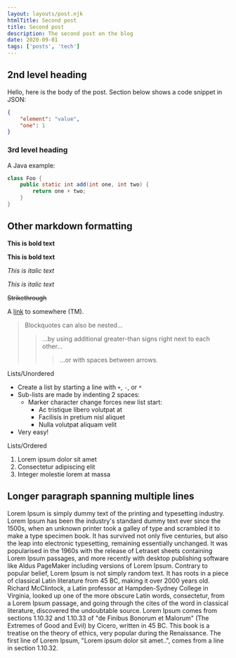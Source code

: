 ```yaml
---
layout: layouts/post.njk
htmlTitle: Second post
title: Second post
description: The second post on the blog
date: 2020-09-01
tags: ['posts', 'tech']
---
```


## 2nd level heading

Hello, here is the body of the post.
Section below shows a code snippet in JSON:

```json
{
    "element": "value",
    "one": 1
}
```

### 3rd level heading

A Java example:

```java
class Foo {
    public static int add(int one, int two) {
        return one + two;
    }
}
```

## Other markdown formatting

**This is bold text**

__This is bold text__

*This is italic text*

_This is italic text_

~~Strikethrough~~

A [link](https://www.yle.fi) to somewhere (TM).

> Blockquotes can also be nested...
>> ...by using additional greater-than signs right next to each other...
> > > ...or with spaces between arrows.

Lists/Unordered

+ Create a list by starting a line with `+`, `-`, or `*`
+ Sub-lists are made by indenting 2 spaces:
  - Marker character change forces new list start:
    * Ac tristique libero volutpat at
    + Facilisis in pretium nisl aliquet
    - Nulla volutpat aliquam velit
+ Very easy!

Lists/Ordered

1. Lorem ipsum dolor sit amet
2. Consectetur adipiscing elit
3. Integer molestie lorem at massa

## Longer paragraph spanning multiple lines

Lorem Ipsum is simply dummy text of the printing and typesetting industry.
Lorem Ipsum has been the industry's standard dummy text ever since the 1500s, when an unknown printer took a galley of type and scrambled it to make a type specimen book.
It has survived not only five centuries, but also the leap into electronic typesetting, remaining essentially unchanged.
It was popularised in the 1960s with the release of Letraset sheets containing Lorem Ipsum passages, and more recently with desktop publishing software like Aldus PageMaker including versions of Lorem Ipsum.
Contrary to popular belief, Lorem Ipsum is not simply random text.
It has roots in a piece of classical Latin literature from 45 BC, making it over 2000 years old.
Richard McClintock, a Latin professor at Hampden-Sydney College in Virginia, looked up one of the more obscure Latin words, consectetur, from a Lorem Ipsum passage, and going through the cites of the word in classical literature, discovered the undoubtable source.
Lorem Ipsum comes from sections 1.10.32 and 1.10.33 of "de Finibus Bonorum et Malorum" (The Extremes of Good and Evil) by Cicero, written in 45 BC.
This book is a treatise on the theory of ethics, very popular during the Renaissance.
The first line of Lorem Ipsum, "Lorem ipsum dolor sit amet..", comes from a line in section 1.10.32.
